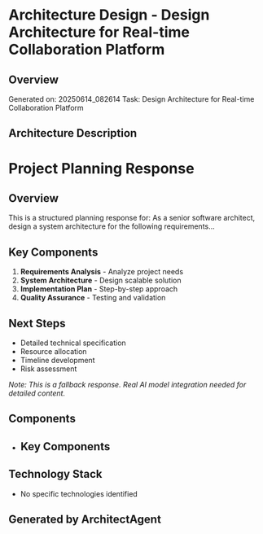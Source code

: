# Architecture Design - Design Architecture for Real-time Collaboration Platform

## Overview
Generated on: 20250614_082614
Task: Design Architecture for Real-time Collaboration Platform

## Architecture Description
# Project Planning Response

## Overview
This is a structured planning response for: 
        As a senior software architect, design a system architecture for the following requirements...

## Key Components
1. **Requirements Analysis** - Analyze project needs
2. **System Architecture** - Design scalable solution
3. **Implementation Plan** - Step-by-step approach
4. **Quality Assurance** - Testing and validation

## Next Steps
- Detailed technical specification
- Resource allocation
- Timeline development
- Risk assessment

*Note: This is a fallback response. Real AI model integration needed for detailed content.*

## Components
- ## Key Components

## Technology Stack
- No specific technologies identified

## Generated by ArchitectAgent
